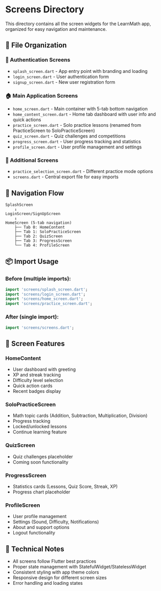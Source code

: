 # Screens Directory

This directory contains all the screen widgets for the LearnMath app, organized for easy navigation and maintenance.

## 📁 File Organization

### 🔐 Authentication Screens
- `splash_screen.dart` - App entry point with branding and loading
- `login_screen.dart` - User authentication form
- `signup_screen.dart` - New user registration form

### 🏠 Main Application Screens
- `home_screen.dart` - Main container with 5-tab bottom navigation
- `home_content_screen.dart` - Home tab dashboard with user info and quick actions
- `practice_screen.dart` - Solo practice lessons (renamed from PracticeScreen to SoloPracticeScreen)
- `quiz_screen.dart` - Quiz challenges and competitions
- `progress_screen.dart` - User progress tracking and statistics
- `profile_screen.dart` - User profile management and settings

### 🎯 Additional Screens
- `practice_selection_screen.dart` - Different practice mode options
- `screens.dart` - Central export file for easy imports

## 🚀 Navigation Flow

```
SplashScreen 
    ↓
LoginScreen/SignUpScreen
    ↓
HomeScreen (5-tab navigation)
    ├── Tab 0: HomeContent
    ├── Tab 1: SoloPracticeScreen
    ├── Tab 2: QuizScreen
    ├── Tab 3: ProgressScreen
    └── Tab 4: ProfileScreen
```

## 📦 Import Usage

### Before (multiple imports):
```dart
import 'screens/splash_screen.dart';
import 'screens/login_screen.dart';
import 'screens/home_screen.dart';
import 'screens/practice_screen.dart';
```

### After (single import):
```dart
import 'screens/screens.dart';
```

## 🎨 Screen Features

### HomeContent
- User dashboard with greeting
- XP and streak tracking
- Difficulty level selection
- Quick action cards
- Recent badges display

### SoloPracticeScreen
- Math topic cards (Addition, Subtraction, Multiplication, Division)
- Progress tracking
- Locked/unlocked lessons
- Continue learning feature

### QuizScreen
- Quiz challenges placeholder
- Coming soon functionality

### ProgressScreen
- Statistics cards (Lessons, Quiz Score, Streak, XP)
- Progress chart placeholder

### ProfileScreen
- User profile management
- Settings (Sound, Difficulty, Notifications)
- About and support options
- Logout functionality

## 🔧 Technical Notes

- All screens follow Flutter best practices
- Proper state management with StatefulWidget/StatelessWidget
- Consistent styling with app theme colors
- Responsive design for different screen sizes
- Error handling and loading states